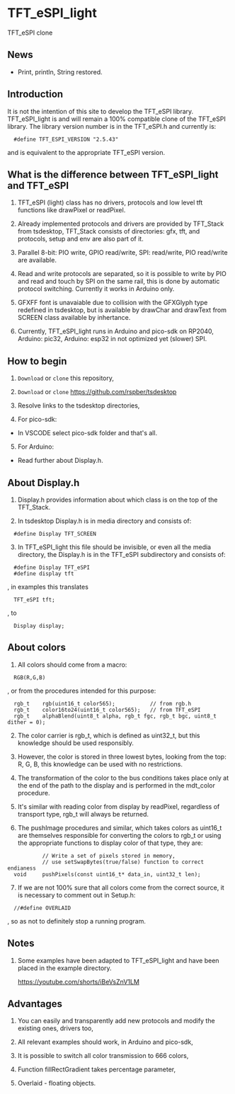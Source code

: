 <!--
<p dir="auto">
  <a href="https://github.com/vshymanskyy/StandWithUkraine/blob/main/docs/README.md">
    <img src="https://raw.githubusercontent.com/vshymanskyy/StandWithUkraine/main/banner-direct.svg" alt="SWUbanner" style="max-width: 100%;">
  </a>
</p>
-->
# TFT_eSPI_light
TFT_eSPI clone

## News

* Print, println, String restored.

## Introduction

It is not the intention of this site to develop the TFT_eSPI library.
TFT_eSPI_light is and will remain a 100% compatible clone of the TFT_eSPI library.
The library version number is in the TFT_eSPI.h and currently is:
  ```
    #define TFT_ESPI_VERSION "2.5.43"
  ```
and is equivalent to the appropriate TFT_eSPI version.

## What is the difference between TFT_eSPI_light and TFT_eSPI

1. TFT_eSPI (light) class has no drivers, protocols and low level tft functions
   like drawPixel or readPixel.

2. Already implemented protocols and drivers are provided by TFT_Stack from tsdesktop,
   TFT_Stack consists of directories: gfx, tft, and protocols, setup and env are also part of it.

3. Parallel 8-bit: PIO write, GPIO read/write, SPI: read/write, PIO read/write are available.

4. Read and write protocols are separated, so it is possible to write by PIO and read
   and touch by SPI on the same rail, this is done by automatic protocol switching.
   Currently it works in Arduino only.

5. GFXFF font is unavaiable due to collision with the GFXGlyph type redefined in tsdesktop,
   but is available by drawChar and drawText from SCREEN class available by inhertance.

6. Currently, TFT_eSPI_light runs in Arduino and pico-sdk on RP2040,
   Arduino: pic32, Arduino: esp32 in not optimized yet (slower) SPI.

## How to begin

1. ```Download``` or ```clone``` this repository,

2. ```Download``` or ```clone``` https://github.com/rspber/tsdesktop

3. Resolve links to the tsdesktop directories,

4. For pico-sdk:

* In VSCODE select pico-sdk folder and that's all.

5. For Arduino:

* Read further about Display.h.

## About Display.h

1. Display.h provides information about which class is on the top of the TFT_Stack.

2. In tsdesktop Display.h is in media directory and consists of:
  ```
    #define Display TFT_SCREEN
  ```
3. In TFT_eSPI_light this file should be invisible, or even all the media directory,
  the Display.h is in the TFT_eSPI subdirectory and consists of:
  ```
    #define Display TFT_eSPI
    #define display tft
  ```
  ,    in examples this translates
  ```
    TFT_eSPI tft;
  ```
  ,    to
  ```
    Display display;
  ```

## About colors

1. All colors should come from a macro:
  ```
    RGB(R,G,B)
  ```
  ,    or from the procedures intended for this purpose:
  ```
    rgb_t    rgb(uint16_t color565);           // from rgb.h
    rgb_t    color16to24(uint16_t color565);   // from TFT_eSPI
    rgb_t    alphaBlend(uint8_t alpha, rgb_t fgc, rgb_t bgc, uint8_t dither = 0);
  ```

2. The color carrier is rgb_t, which is defined as uint32_t, but this knowledge should be
   used responsibly.

3. However, the color is stored in three lowest bytes, looking from the top: R, G, B,
   this knowledge can be used with no restrictions.

4. The transformation of the color to the bus conditions takes place only at the end
   of the path to the display and is performed in the mdt_color procedure.

5. It's similar with reading color from display by readPixel, regardless of transport type,
   rgb_t will always be returned.

6. The pushImage procedures and similar, which takes colors as uint16_t
   are themselves responsible for converting the colors to rgb_t or using the appropriate
   functions to display color of that type, they are:
  ```
             // Write a set of pixels stored in memory,
             // use setSwapBytes(true/false) function to correct endianess
    void     pushPixels(const uint16_t* data_in, uint32_t len);
  ```
7. If we are not 100% sure that all colors come from the correct source, it is necessary
   to comment out in Setup.h:
  ```
    //#define OVERLAID
  ```
  ,    so as not to definitely stop a running program.

## Notes

1. Some examples have been adapted to TFT_eSPI_light and have been placed in the example directory.

   https://youtube.com/shorts/iBeVsZnV1LM


## Advantages

1. You can easily and transparently add new protocols and modify the existing ones,
   drivers too,

2. All relevant examples should work, in Arduino and pico-sdk,

3. It is possible to switch all color transmission to 666 colors,

4. Function fillRectGradient takes percentage parameter,

5. Overlaid - floating objects.
